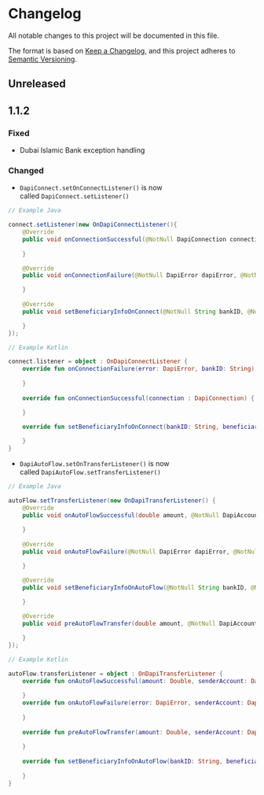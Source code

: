 # Changelog

All notable changes to this project will be documented in this file.

The format is based on [Keep a Changelog](https://keepachangelog.com/en/1.0.0/), and this project adheres to
[Semantic Versioning](https://semver.org/spec/v2.0.0.html).

## Unreleased

## 1.1.2

### Fixed

- Dubai Islamic Bank exception handling

### Changed

- `DapiConnect.setOnConnectListener()` is now called `DapiConnect.setListener()`
```java
// Example Java

connect.setListener(new OnDapiConnectListener(){
    @Override
    public void onConnectionSuccessful(@NotNull DapiConnection connection) {      
    
    }

    @Override
    public void onConnectionFailure(@NotNull DapiError dapiError, @NotNull String bankID) {     

    }
       
    @Override
    public void setBeneficiaryInfoOnConnect(@NotNull String bankID, @NotNull Function1<? super DapiBeneficiaryInfo, Unit> beneficiaryInfo) {  

    }
});
```
```kotlin
// Example Kotlin

connect.listener = object : OnDapiConnectListener {
    override fun onConnectionFailure(error: DapiError, bankID: String) {
            
    }            
    
    override fun onConnectionSuccessful(connection : DapiConnection) { 

    }
    
    override fun setBeneficiaryInfoOnConnect(bankID: String, beneficiaryInfo: (DapiBeneficiaryInfo?) -> Unit) {    

    }
}
```
- `DapiAutoFlow.setOnTransferListener()` is now called `DapiAutoFlow.setTransferListener()`
```java
// Example Java

autoFlow.setTransferListener(new OnDapiTransferListener() {
    @Override
    public void onAutoFlowSuccessful(double amount, @NotNull DapiAccount account, @Nullable String receiverID, @NotNull String jobID) {    
    
    }
    
    @Override
    public void onAutoFlowFailure(@NotNull DapiError dapiError, @NotNull DapiAccount account, @Nullable String recipientAccountID) {      

    }            

    @Override
    public void setBeneficiaryInfoOnAutoFlow(@NotNull String bankID, @NotNull Function1<? super DapiBeneficiaryInfo, Unit> beneficiaryInfo) {  

    }
    
    @Override
    public void preAutoFlowTransfer(double amount, @NotNull DapiAccount accountsItem) {    

    }
});
```
```kotlin
// Example Kotlin

autoFlow.transferListener = object : OnDapiTransferListener {
    override fun onAutoFlowSuccessful(amount: Double, senderAccount: DapiAccount, recipientAccountID: String?, jobID: String) {
    
    }
    override fun onAutoFlowFailure(error: DapiError, senderAccount: DapiAccount, recipientAccountID: String?) {
    
    }
    
    override fun preAutoFlowTransfer(amount: Double, senderAccount: DapiAccount) {
    
    } 
    
    override fun setBeneficiaryInfoOnAutoFlow(bankID: String, beneficiaryInfo: (DapiBeneficiaryInfo) -> Unit) {
    
    }
}
```
